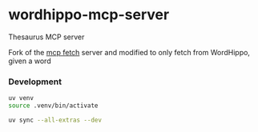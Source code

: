 # wordhippo-mcp-server

Thesaurus MCP server

Fork of the [mcp fetch](https://github.com/modelcontextprotocol/servers/tree/main/src/fetch) server and modified to only fetch from WordHippo, given a word

### Development

```bash
uv venv
source .venv/bin/activate

uv sync --all-extras --dev
```
